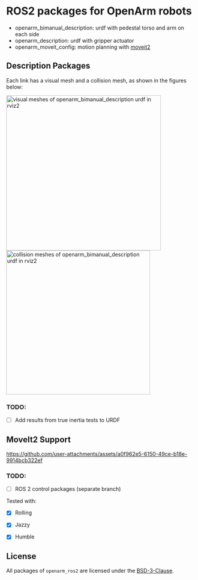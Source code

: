 # ROS2 packages for OpenArm robots

- openarm_bimanual_description: urdf with pedestal torso and arm on each side
- openarm_description: urdf with gripper actuator
- openarm_moveit_config: motion planning with [moveit2](https://github.com/moveit/moveit2)

## Description Packages

Each link has a visual mesh and a collision mesh, as shown in the figures below:
  
<img width="412" alt="visual meshes of openarm_bimanual_description urdf in rviz2" src="https://github.com/user-attachments/assets/9020efc3-69bc-420d-93a1-305885925638" />
<img width="383" alt="collision meshes of openarm_bimanual_description urdf in rviz2" src="https://github.com/user-attachments/assets/6f62184e-ccea-4859-9364-7c7d1b8def86" />

### TODO: 
- [ ] Add results from true inertia tests to URDF

## MoveIt2 Support

https://github.com/user-attachments/assets/a0f962e5-6150-49ce-b18e-9914bcb322ef

### TODO:
- [ ] ROS 2 control packages (separate branch)

Tested with:
- [x] Rolling
- [x] Jazzy
- [x] Humble


## License

All packages of `openarm_ros2` are licensed under the [BSD-3-Clause](https://opensource.org/license/bsd-3-clause).
